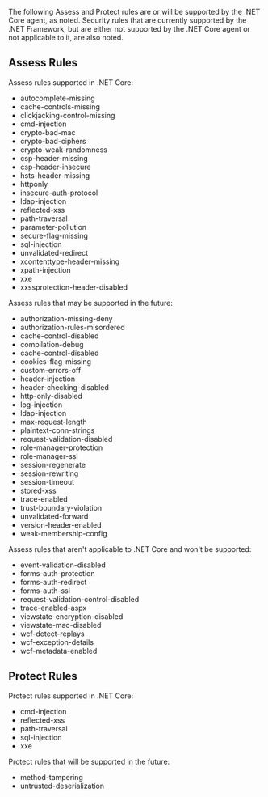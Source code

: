 
<!--
title: "Contrast .NET Core Agent Rules Support"
description: "Assess and Protect rules supported by the Contrast .NET Core agent"
tags: "installation agent .NET Core windows assess protect rules"
-->


The following Assess and Protect rules are or will be supported by the .NET Core agent, as noted. Security rules that are currently supported by the .NET Framework, but are either not supported by the .NET Core agent or not applicable to it, are also noted.

## Assess Rules

Assess rules supported in .NET Core:

* autocomplete-missing
* cache-controls-missing
* clickjacking-control-missing
* cmd-injection 
* crypto-bad-mac 
* crypto-bad-ciphers 
* crypto-weak-randomness 
* csp-header-missing
* csp-header-insecure
* hsts-header-missing
* httponly
* insecure-auth-protocol
* ldap-injection
* reflected-xss 
* path-traversal
* parameter-pollution
* secure-flag-missing
* sql-injection 
* unvalidated-redirect 
* xcontenttype-header-missing
* xpath-injection
* xxe 
* xxssprotection-header-disabled


Assess rules that may be supported in the future:

* authorization-missing-deny
* authorization-rules-misordered
* cache-control-disabled
* compilation-debug
* cache-control-disabled
* cookies-flag-missing
* custom-errors-off
* header-injection
* header-checking-disabled
* http-only-disabled
* log-injection
* ldap-injection
* max-request-length
* plaintext-conn-strings
* request-validation-disabled
* role-manager-protection
* role-manager-ssl
* session-regenerate
* session-rewriting
* session-timeout
* stored-xss
* trace-enabled
* trust-boundary-violation
* unvalidated-forward
* version-header-enabled
* weak-membership-config


Assess rules that aren't applicable to .NET Core and won't be supported: 

* event-validation-disabled
* forms-auth-protection
* forms-auth-redirect
* forms-auth-ssl
* request-validation-control-disabled
* trace-enabled-aspx
* viewstate-encryption-disabled
* viewstate-mac-disabled
* wcf-detect-replays
* wcf-exception-details
* wcf-metadata-enabled

## Protect Rules

Protect rules supported in .NET Core:

* cmd-injection
* reflected-xss
* path-traversal 
* sql-injection 
* xxe 


Protect rules that will be supported in the future:

* method-tampering
* untrusted-deserialization

